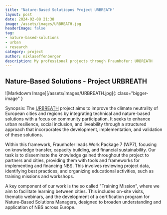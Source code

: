 ```yaml
---
title: "Nature-Based Solutiopns Project URBREATH"
layout: post
date: 2024-02-08 21:38
image: /assets/images/URBREATH.jpg
headerImage: false
tag:
- nature-based-solutions
- urban
- research
category: project
author: niklaseffenberger
description: My professional projects through Fraunhofer: URBREATH
---
```


## Nature-Based Solutions - Project URBREATH

![Markdowm Image][/assets/images/URBREATH.jpg]{: class="bigger-image" }

Synopsis: The [URBREATH][1] project aims to improve the climate neutrality of European cities and regions by integrating technical and nature-based solutions with a focus on community participation. It seeks to enhance urban resilience, social inclusion, and liveability through a structured approach that incorporates the development, implementation, and validation of these solutions.

Within this framework, Fraunhofer leads Work Package 7 (WP7), focusing on knowledge transfer, capacity building, and financial sustainability. Our task is to disseminate the knowledge gained throughout the project to partners and cities, providing them with tools and frameworks for implementing and financing NBS. This involves reviewing project data, identifying best practices, and organizing educational activities, such as training missions and workshops.

A key component of our work is the so called "Training Mission", where we aim to facilitate learning between cities. This includes on-site visits, thematic webinars, and the development of a certification program for Nature-Based Solutions Managers, designed to broaden understanding and application of NBS across Europe.

[1]: https://cordis.europa.eu/project/id/101139711
